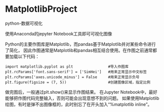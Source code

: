 # MatplotlibProject
python-数据可视化

使用Anaconda的jepyter Notebook工具即可可视化图像


Python的主要作图库是Matplotlib，而pandas基于Matplotlib并对某些命令进行了简化，
因此作图通常是Matplotlib和pandas相互结合使用。在作图之前通常都要加载以下代码：

    import matplotlib.pyplot as plt                #导入作图库
    plt.rcParams['font.sans-serif'] = ['SimHei']   #用来正常显示中文标签
    plt.rcParams['axes.unicode_minus'] = False     #用来正常显示负号
    plt.figure(figsize = (7, 5))                   #创建图像区域，指定比例

做完图后，一般通过plt.show()来显示作图结果。
在Jupyter Notebook中，最好能够把作图代码完整输入，否则可能会出现意想不到的问题。
如果使用Matplotlib绘图，有时是弹不出图像框的，此时别忘了在开头加入“%matplotlib inline”。

